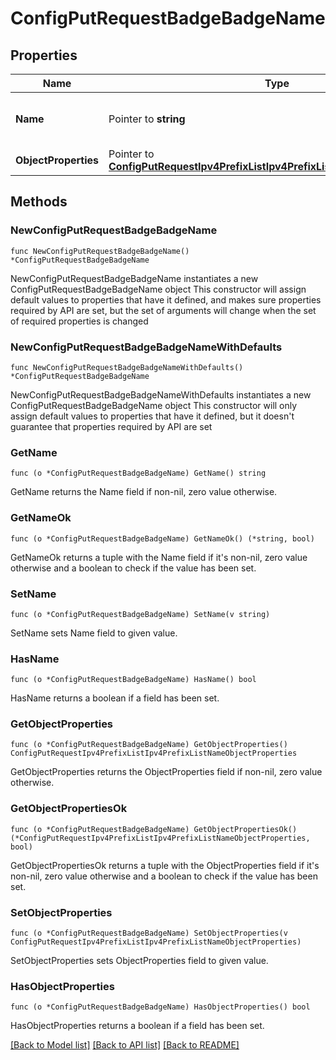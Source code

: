 # ConfigPutRequestBadgeBadgeName

## Properties

Name | Type | Description | Notes
------------ | ------------- | ------------- | -------------
**Name** | Pointer to **string** | Object Name. Must be unique. | [optional] [default to ""]
**ObjectProperties** | Pointer to [**ConfigPutRequestIpv4PrefixListIpv4PrefixListNameObjectProperties**](ConfigPutRequestIpv4PrefixListIpv4PrefixListNameObjectProperties.md) |  | [optional] 

## Methods

### NewConfigPutRequestBadgeBadgeName

`func NewConfigPutRequestBadgeBadgeName() *ConfigPutRequestBadgeBadgeName`

NewConfigPutRequestBadgeBadgeName instantiates a new ConfigPutRequestBadgeBadgeName object
This constructor will assign default values to properties that have it defined,
and makes sure properties required by API are set, but the set of arguments
will change when the set of required properties is changed

### NewConfigPutRequestBadgeBadgeNameWithDefaults

`func NewConfigPutRequestBadgeBadgeNameWithDefaults() *ConfigPutRequestBadgeBadgeName`

NewConfigPutRequestBadgeBadgeNameWithDefaults instantiates a new ConfigPutRequestBadgeBadgeName object
This constructor will only assign default values to properties that have it defined,
but it doesn't guarantee that properties required by API are set

### GetName

`func (o *ConfigPutRequestBadgeBadgeName) GetName() string`

GetName returns the Name field if non-nil, zero value otherwise.

### GetNameOk

`func (o *ConfigPutRequestBadgeBadgeName) GetNameOk() (*string, bool)`

GetNameOk returns a tuple with the Name field if it's non-nil, zero value otherwise
and a boolean to check if the value has been set.

### SetName

`func (o *ConfigPutRequestBadgeBadgeName) SetName(v string)`

SetName sets Name field to given value.

### HasName

`func (o *ConfigPutRequestBadgeBadgeName) HasName() bool`

HasName returns a boolean if a field has been set.

### GetObjectProperties

`func (o *ConfigPutRequestBadgeBadgeName) GetObjectProperties() ConfigPutRequestIpv4PrefixListIpv4PrefixListNameObjectProperties`

GetObjectProperties returns the ObjectProperties field if non-nil, zero value otherwise.

### GetObjectPropertiesOk

`func (o *ConfigPutRequestBadgeBadgeName) GetObjectPropertiesOk() (*ConfigPutRequestIpv4PrefixListIpv4PrefixListNameObjectProperties, bool)`

GetObjectPropertiesOk returns a tuple with the ObjectProperties field if it's non-nil, zero value otherwise
and a boolean to check if the value has been set.

### SetObjectProperties

`func (o *ConfigPutRequestBadgeBadgeName) SetObjectProperties(v ConfigPutRequestIpv4PrefixListIpv4PrefixListNameObjectProperties)`

SetObjectProperties sets ObjectProperties field to given value.

### HasObjectProperties

`func (o *ConfigPutRequestBadgeBadgeName) HasObjectProperties() bool`

HasObjectProperties returns a boolean if a field has been set.


[[Back to Model list]](../README.md#documentation-for-models) [[Back to API list]](../README.md#documentation-for-api-endpoints) [[Back to README]](../README.md)



